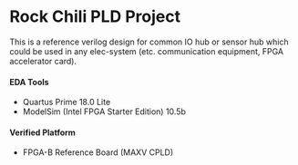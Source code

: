 # Rock Chili PLD Project

This is a reference verilog design for common IO hub or sensor hub which could be used in any elec-system (etc. communication equipment, FPGA accelerator card).

#### EDA Tools

 - Quartus Prime 18.0 Lite
 - ModelSim (Intel FPGA Starter Edition) 10.5b

#### Verified Platform

 - FPGA-B Reference Board (MAXV CPLD)

